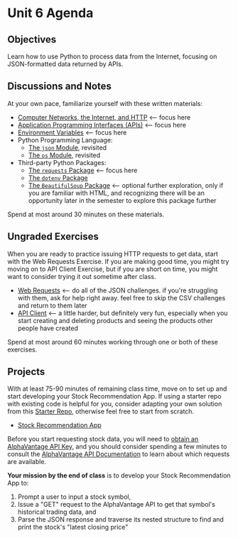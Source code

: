# Unit 6 Agenda

## Objectives

Learn how to use Python to process data from the Internet, focusing on JSON-formatted data returned by APIs.

## Discussions and Notes

At your own pace, familiarize yourself with these written materials:

  + [Computer Networks, the Internet, and HTTP](/notes/networks/notes.md) <-- focus here
  + [Application Programming Interfaces (APIs)](/notes/software/apis.md) <-- focus here
  + [Environment Variables](/notes/software/environment-variables.md) <-- focus here
  + Python Programming Language:
     + [The `json` Module](/notes/programming-languages/python/modules/json.md), revisited
     + [The `os` Module](/notes/programming-languages/python/modules/os.md#accessing-environment-variables), revisited
  + Third-party Python Packages:
     + [The `requests` Package](/notes/programming-languages/python/packages/requests.md) <-- focus here
     + [The `dotenv` Package](/notes/programming-languages/python/packages/dotenv.md)
     + [The `BeautifulSoup` Package](/notes/programming-languages/python/packages/beautifulsoup.md) <-- optional further exploration, only if you are familiar with HTML, and recognizing there will be an opportunity later in the semester to explore this package further

Spend at most around 30 minutes on these materials.

## Ungraded Exercises

When you are ready to practice issuing HTTP requests to get data, start with the Web Requests Exercise. If you are making good time, you might try moving on to API Client Exercise, but if you are short on time, you might want to consider trying it out sometime after class.

  + [Web Requests](/exercises/web-requests/exercise.md) <-- do all of the JSON challenges. if you're struggling with them, ask for help right away. feel free to skip the CSV challenges and return to them later
  + [API Client](/exercises/api-client/exercise.md) <-- a little harder, but definitely very fun, especially when you start creating and deleting products and seeing the products other people have created

Spend at most around 60 minutes working through one or both of these exercises.

## Projects

With at least 75-90 minutes of remaining class time, move on to set up and start developing your Stock Recommendation App. If using a starter repo with existing code is helpful for you, consider adapting your own solution from this [Starter Repo](https://github.com/prof-rossetti/stocks-app-py), otherwise feel free to start from scratch.

  + [Stock Recommendation App](/projects/stocks-app/project.md)

Before you start requesting stock data, you will need to [obtain an AlphaVantage API Key](https://www.alphavantage.co/support/#api-key), and you should consider spending a few minutes to consult the [AlphaVantage API Documentation](https://www.alphavantage.co/documentation/) to learn about which requests are available.

**Your mission by the end of class** is to develop your Stock Recommendation App to:

   1. Prompt a user to input a stock symbol,
   2. Issue a "GET" request to the AlphaVantage API to get that symbol's historical trading data, and
   3. Parse the JSON response and traverse its nested structure to find and print the stock's "latest closing price"
